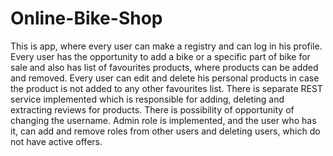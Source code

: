 # Online-Bike-Shop
This is app, where every user can make a registry and can log in his profile.
Every user has the opportunity to add a bike or a specific part of bike for sale and also has list of favourites products, where products can be added and removed.
Every user can edit and delete his personal products in case the product is not added to any other favourites list.
There is separate REST service implemented which is responsible for adding, deleting and extracting reviews for products.
There is possibility of opportunity of changing the username.
Admin role is implemented, and the user who has it, can add and remove roles from other users and deleting users, which do not have active offers.
